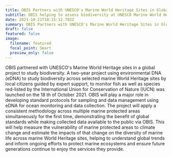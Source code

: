 ```yaml
---
title: OBIS Partners with UNESCO's Marine World Heritage Sites in Global Project to Study Biodiversity
subtitle: OBIS helping to assess biodiversity at UNESCO Marine World Heritage sites
date: 2021-10-21T18:15:12.702Z
summary: OBIS Partners with UNESCO's Marine World Heritage Sites in Global Project to Study Biodiversity
draft: false
featured: false
image:
  filename: featured
  focal_point: Smart
  preview_only: false
---
```


OBIS partnered with UNESCO's Marine World Heritage sites in a global project to
study biodiversity. A two-year project using environmental DNA (eDNA) to study
biodiversity across selected marine World Heritage sites by local citizens guided by
expert support, to monitor fish as well as species red-listed by the International Union
for Conservation of Nature (IUCN) was launched on the 18 th of October 2021.
OBIS will play a major role in developing standard protocols for sampling and data
management using eDNA for ocean monitoring and data collection. The project will
apply a consistent methodology across multiple marine protected areas simultaneously
for the first time, demonstrating the benefit of global standards while making collected
data available to the public via OBIS.
This will help measure the vulnerability of marine protected areas to climate change and
estimate the impacts of that change on the diversity of marine life across marine World
Heritage sites, helping to understand global trends and inform ongoing efforts to protect
marine ecosystems and ensure future generations continue to enjoy the services they
provide.
